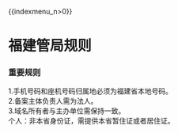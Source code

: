 {{indexmenu_n>0}}

# 福建管局规则

### 重要规则

1.手机号码和座机号码归属地必须为福建省本地号码。  
2.备案主体负责人需为法人。  
3.域名所有者与主办单位需保持一致。  
个人：非本省身份证，需提供本省暂住证或者居住证。
